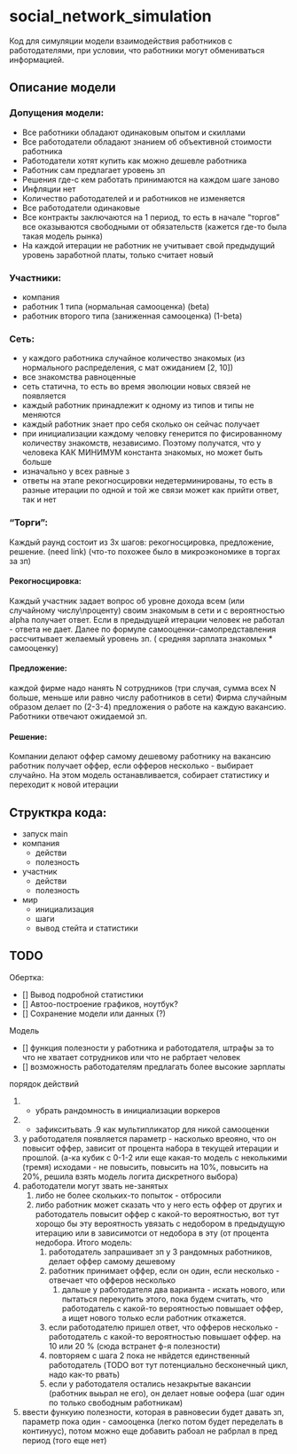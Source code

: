 # social_network_simulation

Код для симуляции модели взаимодействия работников с работодателями, при условии, что работники могут обмениваться информацией.

## Описание модели
### Допущения модели:
- Все работники обладают одинаковым опытом и скиллами
- Все работодатели обладают знанием об объективной стоимости работника
- Работодатели хотят купить как можно дешевле работника
- Работник сам предлагает уровень зп
- Решения где-с кем работать принимаются на каждом шаге заново
- Инфляции нет
- Количество работодателей и и работников не изменяется
- Все работодатели одинаковые
- Все контракты заключаются на 1 период, то есть в начале “торгов” все оказываются свободными от обязательств (кажется где-то была такая модель  рынка)
- На каждой итерации не работник не учитывает свой предыдущий уровень заработной платы, только считает новый 

### Участники:
- компания
- работник 1 типа (нормальная самооценка) (beta)
- работник второго типа (заниженная самооценка) (1-beta)
### Сеть:
- у каждого работника случайное количество  знакомых (из нормального распределения, с мат ожиданием [2, 10])
- все знакомства равноценные
- сеть статична, то есть во время эволюции новых связей не появляется
- каждый работник принадлежит к одному из типов и типы не меняются
- каждый работник знает про себя сколько он сейчас получает
- при инициализации каждому человку генерится по фисированному количеству знакомств, независимо. Поэтому получатся, что у человека КАК МИНИМУМ константа знакомых, но может быть больше
- изначально у всех равные з
- ответы на этапе рекогносцировки недетерминированы, то есть в разные итерации по одной и той же связи может как прийти ответ, так и нет
### “Торги”:
Каждый раунд состоит из 3х шагов: рекогносцировка, предложение, решение.  (need link) (что-то похожее было в микроэкономике в торгах за зп)
#### Рекогносцировка:
Каждый участник задает вопрос об уровне дохода всем (или случайному числу\проценту) своим знакомым в сети и с вероятностью alpha получает ответ. Если в предыдущей итерации человек не работал - ответа не дает.
Далее по формуле самооценки-самопредставления рассчитывает желаемый уровень зп. ( средняя зарплата знакомых * самооценку)

#### Предложение:
каждой фирме надо нанять N сотрудников (три случая, сумма всех N больше, меньше или равно числу работников в сети)
Фирма случайным образом делает по (2-3-4) предложения о работе на каждую вакансию. Работники отвечают ожидаемой зп.

#### Решение:
Компании делают оффер самому дешевому работнику на вакансию
работник получает оффер, если офферов несколько - выбирает случайно.
На этом модель останавливается, собирает статистику и переходит к новой итерации



## Структкра кода:
- запуск main
- компания
  - действи
  - полезность
- участник
  - действи
  - полезность
- мир
  - инициализация
  - шаги 
  - вывод стейта и статистики


##  TODO
Обертка:
- [] Вывод подробной статистики
- [] Автоо-построение графиков, ноутбук?
- [] Сохранение модели или данных (?)

Модель
- [] функция полезности у работника и работодателя, штрафы за то что не хватает сотрудников или что не рабртает человек
- [] возможность работодателям предлагать более высокие зарплаты


порядок действий
1. + убрать рандомность в инициализации воркеров
2. + зафикситьвать .9 как мультипликатор для никой самооценки
3. у работодателя появляется параметр - насколько вреояно, что он повысит оффер, зависит от процента набора в текущей итерации и прошлой. (а-ка кубик с 0-1-2 или еще какая-то модель с неколькими (тремя) исходами - не повысить, повысить на 10%, повысить на 20%, решила взять модель логита дискретного выбора)
4. работодатели могут звать не-занятых
   1. либо не более скольких-то попыток - отбросили
   2. либо работник может сказать что у него есть оффер от других и работодатель повысит оффер с какой-то вероятностью, вот тут хорощо бы эту вероятность увязать с недобором в предыдущую итерацию или в зависимотси от недобора в эту (от процента недобора. Итого модель:
      1. работодатель запрашивает зп у 3 рандомных работников, делает оффер самому дешевому
      2. работник принимает оффер, если он один, если несколько - отвечает что офферов несколько
         1. дальше у работодателя два варианта - искать нового, или пытаться перекупить этого, пока будем считать, что работодатель с какой-то вероятностью повышает оффер, а ищет нового только если работник откажется. 
      3. если работодателю пришел ответ, что офферов несколько - работодатель с какой-то вероятностью повышает оффер. на 10 или 20 % (сюда встранет ф-я полезности)
      4. повторяем с шага 2 пока не нвйдется единственный работодатель (TODO вот тут потенциально бесконечный цикл, надо как-то рвать)
      5. если у работодателя остались незакрытые вакансии (работник выьрал не его), он делает новые оофера (шаг один по только свободным работникам)
5. ввести функуию полезности, которая в равновесии будет давать зп, параметр пока один - самооценка (легко потом будет переделать в континуус), потом можно еще добавить рабоал не рабрлал в пред период (того еще нет)